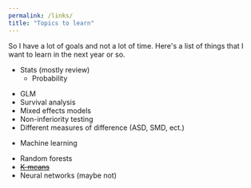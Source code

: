 ```yaml
---
permalink: /links/
title: "Topics to learn"
---
```


So I have a lot of goals and not a lot of time. Here's a list of things that I want to learn in the next year or so.

* Stats (mostly review)  
  - Probability
 - GLM
 - Survival analysis
 - Mixed effects models
 - Non-inferiority testing
 - Different measures of difference (ASD, SMD, ect.)
* Machine learning
 - Random forests
 - [~~K-means~~](https://svenhalvorson.github.io/party_page/portfolio/k_means)
 - Neural networks (maybe not)
